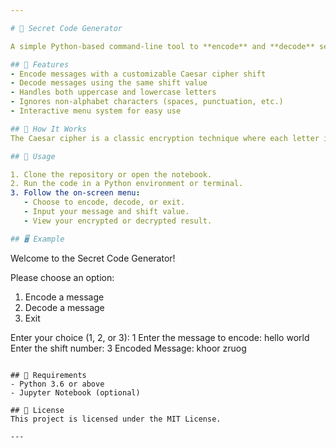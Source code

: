 ```yaml
---

# 🔐 Secret Code Generator

A simple Python-based command-line tool to **encode** and **decode** secret messages using the Caesar cipher technique. Built to run in a Jupyter Notebook or terminal, this interactive tool allows users to safely hide or reveal messages by shifting alphabetic characters.

## 🚀 Features
- Encode messages with a customizable Caesar cipher shift
- Decode messages using the same shift value
- Handles both uppercase and lowercase letters
- Ignores non-alphabet characters (spaces, punctuation, etc.)
- Interactive menu system for easy use

## 🧠 How It Works
The Caesar cipher is a classic encryption technique where each letter in a message is shifted by a certain number of places in the alphabet. This tool applies the shift during encoding and reverses it during decoding.

## 📝 Usage

1. Clone the repository or open the notebook.
2. Run the code in a Python environment or terminal.
3. Follow the on-screen menu:
   - Choose to encode, decode, or exit.
   - Input your message and shift value.
   - View your encrypted or decrypted result.

## 🖥️ Example

```
Welcome to the Secret Code Generator!

Please choose an option:
1. Encode a message
2. Decode a message
3. Exit

Enter your choice (1, 2, or 3): 1
Enter the message to encode: hello world
Enter the shift number: 3
Encoded Message: khoor zruog
```

## 📂 Requirements
- Python 3.6 or above
- Jupyter Notebook (optional)

## 📄 License
This project is licensed under the MIT License.

---
```

